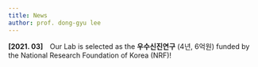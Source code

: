 ```yaml
---
title: News
author: prof. dong-gyu lee
---
```

**[2021. 03]** Our Lab is selected as the **우수신진연구** (4년, 6억원) funded by the National Research Foundation of Korea (NRF)!
